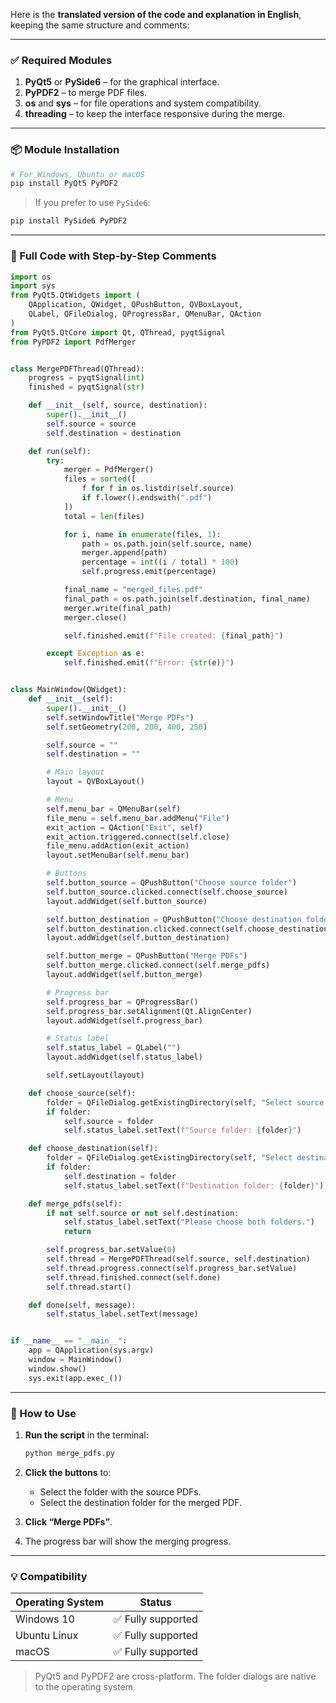 Here is the **translated version of the code and explanation in English**, keeping the same structure and comments:

---

### ✅ Required Modules

1. **PyQt5** or **PySide6** – for the graphical interface.
2. **PyPDF2** – to merge PDF files.
3. **os** and **sys** – for file operations and system compatibility.
4. **threading** – to keep the interface responsive during the merge.

---

### 📦 Module Installation

```bash
# For Windows, Ubuntu or macOS
pip install PyQt5 PyPDF2
```

> If you prefer to use `PySide6`:

```bash
pip install PySide6 PyPDF2
```

---

### 🧠 Full Code with Step-by-Step Comments

```python
import os
import sys
from PyQt5.QtWidgets import (
    QApplication, QWidget, QPushButton, QVBoxLayout,
    QLabel, QFileDialog, QProgressBar, QMenuBar, QAction
)
from PyQt5.QtCore import Qt, QThread, pyqtSignal
from PyPDF2 import PdfMerger


class MergePDFThread(QThread):
    progress = pyqtSignal(int)
    finished = pyqtSignal(str)

    def __init__(self, source, destination):
        super().__init__()
        self.source = source
        self.destination = destination

    def run(self):
        try:
            merger = PdfMerger()
            files = sorted([
                f for f in os.listdir(self.source)
                if f.lower().endswith(".pdf")
            ])
            total = len(files)

            for i, name in enumerate(files, 1):
                path = os.path.join(self.source, name)
                merger.append(path)
                percentage = int((i / total) * 100)
                self.progress.emit(percentage)

            final_name = "merged_files.pdf"
            final_path = os.path.join(self.destination, final_name)
            merger.write(final_path)
            merger.close()

            self.finished.emit(f"File created: {final_path}")

        except Exception as e:
            self.finished.emit(f"Error: {str(e)}")


class MainWindow(QWidget):
    def __init__(self):
        super().__init__()
        self.setWindowTitle("Merge PDFs")
        self.setGeometry(200, 200, 400, 250)

        self.source = ""
        self.destination = ""

        # Main layout
        layout = QVBoxLayout()

        # Menu
        self.menu_bar = QMenuBar(self)
        file_menu = self.menu_bar.addMenu("File")
        exit_action = QAction("Exit", self)
        exit_action.triggered.connect(self.close)
        file_menu.addAction(exit_action)
        layout.setMenuBar(self.menu_bar)

        # Buttons
        self.button_source = QPushButton("Choose source folder")
        self.button_source.clicked.connect(self.choose_source)
        layout.addWidget(self.button_source)

        self.button_destination = QPushButton("Choose destination folder")
        self.button_destination.clicked.connect(self.choose_destination)
        layout.addWidget(self.button_destination)

        self.button_merge = QPushButton("Merge PDFs")
        self.button_merge.clicked.connect(self.merge_pdfs)
        layout.addWidget(self.button_merge)

        # Progress bar
        self.progress_bar = QProgressBar()
        self.progress_bar.setAlignment(Qt.AlignCenter)
        layout.addWidget(self.progress_bar)

        # Status label
        self.status_label = QLabel("")
        layout.addWidget(self.status_label)

        self.setLayout(layout)

    def choose_source(self):
        folder = QFileDialog.getExistingDirectory(self, "Select source folder")
        if folder:
            self.source = folder
            self.status_label.setText(f"Source folder: {folder}")

    def choose_destination(self):
        folder = QFileDialog.getExistingDirectory(self, "Select destination folder")
        if folder:
            self.destination = folder
            self.status_label.setText(f"Destination folder: {folder}")

    def merge_pdfs(self):
        if not self.source or not self.destination:
            self.status_label.setText("Please choose both folders.")
            return

        self.progress_bar.setValue(0)
        self.thread = MergePDFThread(self.source, self.destination)
        self.thread.progress.connect(self.progress_bar.setValue)
        self.thread.finished.connect(self.done)
        self.thread.start()

    def done(self, message):
        self.status_label.setText(message)


if __name__ == "__main__":
    app = QApplication(sys.argv)
    window = MainWindow()
    window.show()
    sys.exit(app.exec_())
```

---

### 🧪 How to Use

1. **Run the script** in the terminal:

   ```bash
   python merge_pdfs.py
   ```

2. **Click the buttons** to:

   * Select the folder with the source PDFs.
   * Select the destination folder for the merged PDF.

3. **Click “Merge PDFs”**.

4. The progress bar will show the merging progress.

---

### 💡 Compatibility

| Operating System | Status            |
| ---------------- | ----------------- |
| Windows 10       | ✅ Fully supported |
| Ubuntu Linux     | ✅ Fully supported |
| macOS            | ✅ Fully supported |

> PyQt5 and PyPDF2 are cross-platform. The folder dialogs are native to the operating system.
